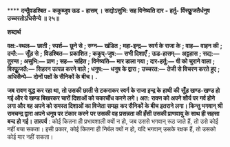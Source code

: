 **** **दन्तैॢवडश्बित** **-** **ककुब्जुष ऊढ** **-** **हासम् ।** **सद्योऽसुभि: सह विनेष्यति दार** **-** **हर्तु-** **र्विस्फूॢजतैर्धनुष उच्चरतोऽधिसैन्ये ॥ २५॥** 

**शब्दार्थ** 

**वक्ष:-स्थल—** **छाती** **; स्पर्श—** **छूने से** **; रुग्न—** **खंडित** **; महा-इन्द्र—** **स्वर्ग के राजा के** **; वाह—** **वाहन की** **; दन्तै:—** **सूँड़ से** **;** **विडश्बित—** **प्रकाशित** **; ककुप्-जुष:—** **सभी दिशाएँ** **; ऊढ-हासम्—** **अट्टहास** **; सद्य:—** **तुरन्त** **; असुभि:—** **प्राण** **; सह—** **सहित** **;** **विनेष्यति—** **मार डाला गया** **; दार-हर्तु:—** **षी को चुराने वाला** **; विस्फूॢजतै:—** **सिहरन उत्पन्न करने वाले** **; धनुष:—** **धनुष के द्वारा** **;** **उच्चरत:—** **तेजी से विचरण करते हुए** **; अधिसैन्ये—** **दोनों पक्षों के सैनिकों के बीच।** **.** 

**जब रावण युद्ध कर रहा था, तो उसकी छाती से टकराकर स्वर्ग के राजा इन्द्र के हाथी की** **सूँड़ खण्ड-खण्ड हो गई और ये खण्ड बिखरकर चारों दिशाओं को चकाचौंध करने लगे। अत:** **रावण को अपने शौर्य पर गर्व होने लगा और वह अपने को समस्त दिशाओं का विजेता समझ** **कर सैनिकों के बीच इतराने लगा। किन्तु भगवान् श्री रामचन्द्र द्वारा अपने धनुष पर टंकार करने** **पर उसकी वह प्रसन्नता की हँसी उसकी प्राणवायु के साथ ही सहसा बन्द हो गई।** **तात्पर्य** : कोई कितना ही प्रभावशाली क्यों न हो, जब उससे भगवान् रूठ जाते हैं, तो उसे कोई नहीं बचा सकता। इसी प्रकार, कोई कितना ही निर्बल क्यों न हो, यदि भगवान् उसके रक्षक हैं, तो उसको कोई मार नहीं सकता। 